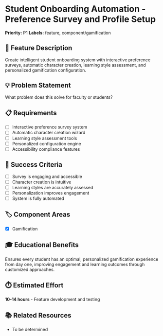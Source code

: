 # Student Onboarding Automation - Preference Survey and Profile Setup

**Priority:** P1
**Labels:** feature, component/gamification

## 🚀 Feature Description
Create intelligent student onboarding system with interactive preference surveys, automatic character creation, learning style assessment, and personalized gamification configuration.

## 💡 Problem Statement
What problem does this solve for faculty or students?

## 📋 Requirements
- [ ] Interactive preference survey system
- [ ] Automatic character creation wizard
- [ ] Learning style assessment tools
- [ ] Personalized configuration engine
- [ ] Accessibility compliance features

## 🎯 Success Criteria
- [ ] Survey is engaging and accessible
- [ ] Character creation is intuitive
- [ ] Learning styles are accurately assessed
- [ ] Personalization improves engagement
- [ ] System is fully automated

## 🏷️ Component Areas
- [x] Gamification

## 🎓 Educational Benefits
Ensures every student has an optimal, personalized gamification experience from day one, improving engagement and learning outcomes through customized approaches.

## ⏱️ Estimated Effort
**10-14 hours** - Feature development and testing

## 📚 Related Resources
- To be determined
